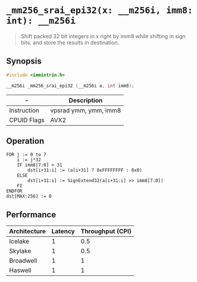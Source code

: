 `_mm256_srai_epi32(x: __m256i, imm8: int): __m256i`
===================================================

> Shift packed 32 bit integers in x right by imm8 while shifting in sign bits, and store the results in destination.

## Synopsis

```c
#include <immintrin.h>

__m256i _mm256_srai_epi32 (__m256i a, int imm8);
```

| -           | Description           |
| ----------- | --------------------- |
| Instruction | vpsrad ymm, ymm, imm8 |
| CPUID Flags | AVX2                  |

## Operation

```
FOR j := 0 to 7
	i := j*32
	IF imm8[7:0] > 31
		dst[i+31:i] := (a[i+31] ? 0xFFFFFFFF : 0x0)
	ELSE
		dst[i+31:i] := SignExtend32(a[i+31:i] >> imm8[7:0])
	FI
ENDFOR
dst[MAX:256] := 0
```

## Performance

| Architecture | Latency | Throughput (CPI) |
| ------------ | ------- | ---------------- |
| Icelake      | 1       | 0.5              |
| Skylake      | 1       | 0.5              |
| Broadwell    | 1       | 1                |
| Haswell      | 1       | 1                |

